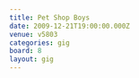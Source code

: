 ```yaml
---
title: Pet Shop Boys
date: 2009-12-21T19:00:00.000Z
venue: v5803
categories: gig
board: 8
layout: gig
---
```

